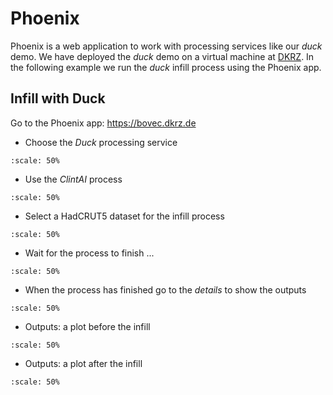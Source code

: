 # Phoenix

Phoenix is a web application to work with processing services like our *duck* demo.
We have deployed the *duck* demo on a virtual machine at [DKRZ](https://www.dkrz.de/en/).
In the following example we run the *duck* infill process using the Phoenix app.

## Infill with Duck

Go to the Phoenix app:
https://bovec.dkrz.de

* Choose the *Duck* processing service
```{figure} /media/phoenix-duck-wps.png
:scale: 50%
```

* Use the *ClintAI* process
```{figure} /media/phoenix-duck-processes.png
:scale: 50%
```

* Select a HadCRUT5 dataset for the infill process
```{figure} /media/phoenix-duck-infill.png
:scale: 50%
```

* Wait for the process to finish ...
```{figure} /media/phoenix-duck-monitor.png
:scale: 50%
```

* When the process has finished go to the *details* to show the outputs
```{figure} /media/phoenix-duck-outputs.png
:scale: 50%
```

* Outputs: a plot before the infill
```{figure} /media/duck-plot-before.png
:scale: 50%
```

* Outputs: a plot after the infill
```{figure} /media/duck-plot-after.png
:scale: 50%
```
